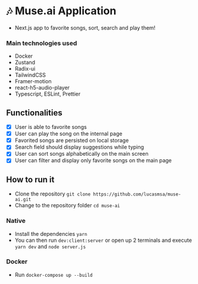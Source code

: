 # 🎶 Muse.ai Application

- Next.js app to favorite songs, sort, search and play them!

### Main technologies used

- Docker
- Zustand
- Radix-ui
- TailwindCSS
- Framer-motion
- react-h5-audio-player
- Typescript, ESLint, Prettier

## Functionalities

- [x] User is able to favorite songs
- [x] User can play the song on the internal page
- [x] Favorited songs are persisted on local storage
- [x] Search field should display suggestions while typing
- [x] User can sort songs alphabetically on the main screen
- [x] User can filter and display only favorite songs on the main page

## How to run it

- Clone the repository `git clone https://github.com/lucasmsa/muse-ai.git`
- Change to the repository folder `cd muse-ai`

### Native

- Install the dependencies `yarn`
- You can then run `dev:client:server` or open up 2 terminals and execute `yarn dev` and `node server.js`

### Docker

- Run `docker-compose up --build`
